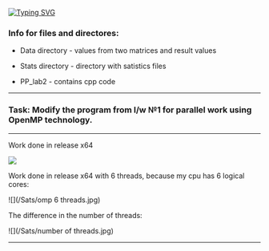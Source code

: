 [![Typing SVG](https://readme-typing-svg.herokuapp.com?color=%2336BCF7&lines=Lab+2)](https://git.io/typing-svg)
### Info for files and directores: ###

* Data directory        - values from two matrices and result values

* Stats directory       - directory with satistics files

* PP_lab2             - contains cpp code

----

### Task: Modify the program from l/w №1 for parallel work using OpenMP technology. ###

----

Work done in release x64

![](./Sats/image.png) 

Work done in release x64 with 6 threads, because my cpu has 6 logical cores:

![](/Sats/omp 6 threads.jpg)

The difference in the number of threads:

![](/Sats/number of threads.jpg)

----
